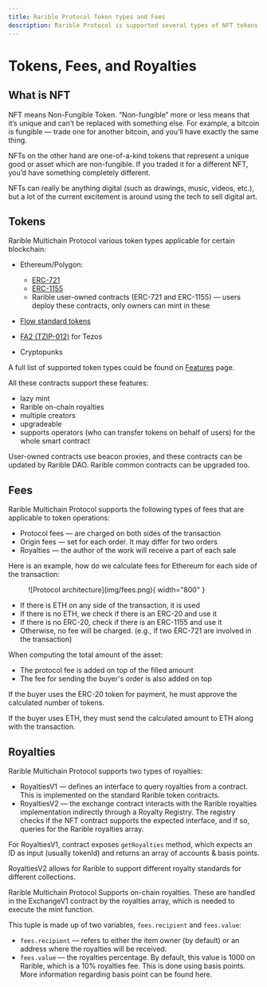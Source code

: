 ```yaml
---
title: Rarible Protocol Token types and Fees
description: Rarible Protocol is supported several types of NFT tokens and fees
---
```


# Tokens, Fees, and Royalties

## What is NFT

NFT means Non-Fungible Token. “Non-fungible” more or less means that it’s unique and can’t be replaced with something else. For example, a bitcoin is fungible — trade one for another bitcoin, and you’ll have exactly the same thing.

NFTs on the other hand are one-of-a-kind tokens that represent a unique good or asset which are non-fungible. If you traded it for a different NFT, you’d have something completely different.

NFTs can really be anything digital (such as drawings, music, videos, etc.), but a lot of the current excitement is around using the tech to sell digital art.

## Tokens

Rarible Multichain Protocol various token types applicable for certain blockchain:

* Ethereum/Polygon:

    * [ERC-721](https://eips.ethereum.org/EIPS/eip-721)
    * [ERC-1155](https://eips.ethereum.org/EIPS/eip-1155)
    * Rarible user-owned contracts (ERC-721 and ERC-1155) — users deploy these contracts, only owners can mint in these

* [Flow standard tokens](https://github.com/onflow/flow-nft/blob/master/contracts/NonFungibleToken.cdc)
* [FA2 (TZIP-012)](https://gitlab.com/tezos/tzip/-/blob/master/proposals/tzip-12/tzip-12.md) for Tezos
* Cryptopunks

A full list of supported token types could be found on [Features](../features.md) page.

All these contracts support these features:

* lazy mint
* Rarible on-chain royalties
* multiple creators
* upgradeable
* supports operators (who can transfer tokens on behalf of users) for the whole smart contract

User-owned contracts use beacon proxies, and these contracts can be updated by Rarible DAO. Rarible common contracts can be upgraded too.

## Fees

Rarible Multichain Protocol supports the following types of fees that are applicable to token operations:

* Protocol fees — are charged on both sides of the transaction
* Origin fees — set for each order. It may differ for two orders
* Royalties — the author of the work will receive a part of each sale

Here is an example, how do we calculate fees for Ethereum for each side of the transaction:

<figure markdown>
![Protocol architecture](img/fees.png){ width="800" }
  <figcaption></figcaption>
</figure>

* If there is ETH on any side of the transaction, it is used
* If there is no ETH, we check if there is an ERC-20 and use it
* If there is no ERC-20, check if there is an ERC-1155 and use it
* Otherwise, no fee will be charged. (e.g., if two ERC-721 are involved in the transaction)

When computing the total amount of the asset:

* The protocol fee is added on top of the filled amount
* The fee for sending the buyer's order is also added on top

If the buyer uses the ERC-20 token for payment, he must approve the calculated number of tokens.

If the buyer uses ETH, they must send the calculated amount to ETH along with the transaction.

## Royalties

Rarible Multichain Protocol supports two types of royalties:

* RoyaltiesV1 — defines an interface to query royalties from a contract. This is implemented on the standard Rarible token contracts.
* RoyaltiesV2 — the exchange contract interacts with the Rarible royalties implementation indirectly through a Royalty Registry. The registry checks if the NFT contract supports the expected interface, and if so, queries for the Rarible royalties array.

For RoyaltiesV1, contract exposes `getRoyalties` method, which expects an ID as input (usually tokenId) and returns an array of accounts & basis points.

RoyaltiesV2 allows for Rarible to support different royalty standards for different collections.

Rarible Multichain Protocol Supports on-chain royalties. These are handled in the ExchangeV1 contract by the royalties array, which is needed to execute the mint function.

This tuple is made up of two variables, `fees.recipient` and `fees.value`:

* `fees.recipient` — refers to either the item owner (by default) or an address where the royalties will be received.
* `fees.value` — the royalties percentage. By default, this value is 1000 on Rarible, which is a 10% royalties fee. This is done using basis points. More information regarding basis point can be found here.
